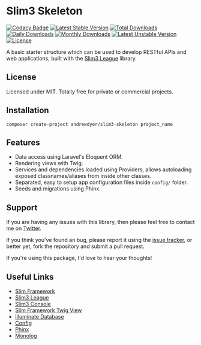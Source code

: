 # Slim3 Skeleton

[![Codacy Badge](https://api.codacy.com/project/badge/Grade/a79d6cba423a45e8bfc42e2484cea212)](https://www.codacy.com/app/andrewdyer/slim3-skeleton?utm_source=github.com&amp;utm_medium=referral&amp;utm_content=andrewdyer/slim3-skeleton&amp;utm_campaign=Badge_Grade)
[![Latest Stable Version](https://poser.pugx.org/andrewdyer/slim3-skeleton/v/stable)](https://packagist.org/packages/andrewdyer/slim3-skeleton)
[![Total Downloads](https://poser.pugx.org/andrewdyer/slim3-skeleton/downloads)](https://packagist.org/packages/andrewdyer/slim3-skeleton)
[![Daily Downloads](https://poser.pugx.org/andrewdyer/slim3-skeleton/d/daily)](https://packagist.org/packages/andrewdyer/slim3-skeleton)
[![Monthly Downloads](https://poser.pugx.org/andrewdyer/slim3-skeleton/d/monthly)](https://packagist.org/packages/andrewdyer/slim3-skeleton)
[![Latest Unstable Version](https://poser.pugx.org/andrewdyer/slim3-skeleton/v/unstable)](https://packagist.org/packages/andrewdyer/slim3-skeleton)
[![License](https://poser.pugx.org/andrewdyer/slim3-skeleton/license)](https://packagist.org/packages/andrewdyer/slim3-skeleton)

A basic starter structure which can be used to develop RESTful APIs and web applications, built with the [Slim3 League](https://github.com/andrewdyer/slim3-league) library.

## License

Licensed under MIT. Totally free for private or commercial projects.

## Installation

```text
composer create-project andrewdyer/slim3-skeleton project_name
```

## Features

*   Data access using Laravel's Eloquent ORM.
*   Rendering views with Twig.
*   Services and dependencies loaded using Providers, allows autoloading exposed classnames/aliases from inside other classes.
*   Separated, easy to setup app configuration files inside `config/` folder.
*   Seeds and migrations using Phinx.

## Support
   
If you are having any issues with this library, then please feel free to contact me on [Twitter](https://twitter.com/andyer92).

If you think you've found an bug, please report it using the [issue tracker](https://github.com/andrewdyer/slim3-skeleton/issues), or better yet, fork the repository and submit a pull request.

If you're using this package, I'd love to hear your thoughts!

## Useful Links

*   [Slim Framework](https://www.slimframework.com)
*   [Slim3 League](https://github.com/andrewdyer/slim3-league)
*   [Slim3 Console](https://github.com/andrewdyer/slim3-console)
*   [Slim Framework Twig View](https://github.com/slimphp/Twig-View)
*   [Illuminate Database](https://github.com/illuminate/database)
*   [Config](https://github.com/hassankhan/config)
*   [Phinx](https://github.com/cakephp/phinx)
*   [Monolog](https://github.com/Seldaek/monolog)

